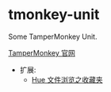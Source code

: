 # tmonkey-unit

Some TamperMonkey Unit.

[TamperMonkey 官网](https://tampermonkey.net/)


* 扩展:
	* [Hue 文件浏览之收藏夹](hue-exp/file-browser-favorite/)





